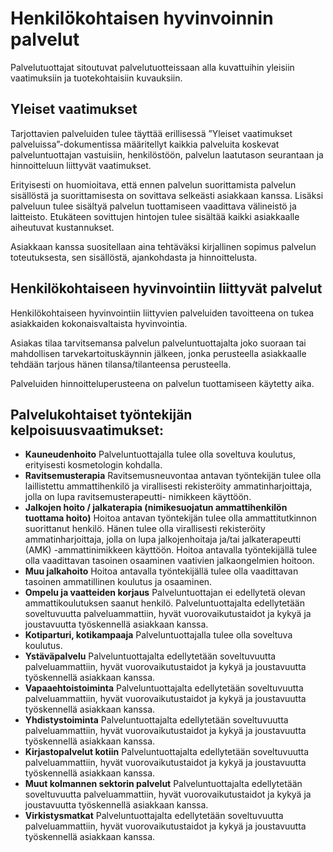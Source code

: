 # Henkilökohtaisen hyvinvoinnin palvelut
Palvelutuottajat sitoutuvat palvelutuotteissaan alla kuvattuihin yleisiin vaatimuksiin ja tuotekohtaisiin kuvauksiin.


## Yleiset vaatimukset

Tarjottavien palveluiden tulee täyttää erillisessä ”Yleiset vaatimukset palveluissa”-dokumentissa määritellyt kaikkia palveluita koskevat palveluntuottajan vastuisiin, henkilöstöön, palvelun laatutason seurantaan ja hinnoitteluun liittyvät vaatimukset.

Erityisesti on huomioitava, että ennen palvelun suorittamista palvelun sisällöstä ja suorittamisesta on sovittava selkeästi asiakkaan kanssa. Lisäksi palveluun tulee sisältyä palvelun tuottamiseen vaadittava välineistö ja laitteisto. Etukäteen sovittujen hintojen tulee sisältää kaikki asiakkaalle aiheutuvat kustannukset.

Asiakkaan kanssa suositellaan aina tehtäväksi kirjallinen sopimus palvelun toteutuksesta, sen sisällöstä, ajankohdasta ja hinnoittelusta.

## Henkilökohtaiseen hyvinvointiin liittyvät palvelut

Henkilökohtaiseen hyvinvointiin liittyvien palveluiden tavoitteena on tukea asiakkaiden kokonaisvaltaista hyvinvointia.

Asiakas tilaa tarvitsemansa palvelun palveluntuottajalta joko suoraan tai mahdollisen tarvekartoituskäynnin jälkeen, jonka perusteella asiakkaalle tehdään tarjous hänen tilansa/tilanteensa perusteella.

Palveluiden hinnoitteluperusteena on palvelun tuottamiseen käytetty aika.

## Palvelukohtaiset työntekijän kelpoisuusvaatimukset:

* **Kauneudenhoito** Palveluntuottajalla tulee olla soveltuva koulutus, erityisesti kosmetologin kohdalla.
* **Ravitsemusterapia** Ravitsemusneuvontaa antavan työntekijän tulee olla laillistettu ammattihenkilö ja virallisesti rekisteröity ammatinharjoittaja, jolla on lupa ravitsemusterapeutti- nimikkeen käyttöön.
* **Jalkojen hoito / jalkaterapia (nimikesuojatun ammattihenkilön tuottama hoito)** Hoitoa antavan työntekijän tulee olla ammattitutkinnon suorittanut henkilö. Hänen tulee olla virallisesti rekisteröity ammatinharjoittaja, jolla on lupa jalkojenhoitaja ja/tai jalkaterapeutti (AMK) -ammattinimikkeen käyttöön. Hoitoa antavalla työntekijällä tulee olla vaadittavan tasoinen osaaminen vaativien jalkaongelmien hoitoon.
* **Muu jalkahoito** Hoitoa antavalla työntekijällä tulee olla vaadittavan tasoinen ammatillinen koulutus ja osaaminen.
* **Ompelu ja vaatteiden korjaus** Palveluntuottajan ei edellytetä olevan ammattikoulutuksen saanut henkilö. Palveluntuottajalta edellytetään soveltuvuutta palveluammattiin, hyvät vuorovaikutustaidot ja kykyä ja joustavuutta työskennellä asiakkaan kanssa.
* **Kotiparturi, kotikampaaja** Palveluntuottajalla tulee olla soveltuva koulutus.
* **Ystäväpalvelu** Palveluntuottajalta edellytetään soveltuvuutta palveluammattiin, hyvät vuorovaikutustaidot ja kykyä ja joustavuutta työskennellä asiakkaan kanssa.
* **Vapaaehtoistoiminta** Palveluntuottajalta edellytetään soveltuvuutta palveluammattiin, hyvät vuorovaikutustaidot ja kykyä ja joustavuutta työskennellä asiakkaan kanssa.
* **Yhdistystoiminta** Palveluntuottajalta edellytetään soveltuvuutta palveluammattiin, hyvät vuorovaikutustaidot ja kykyä ja joustavuutta työskennellä asiakkaan kanssa.
* **Kirjastopalvelut kotiin** Palveluntuottajalta edellytetään soveltuvuutta palveluammattiin, hyvät vuorovaikutustaidot ja kykyä ja joustavuutta työskennellä asiakkaan kanssa.
* **Muut kolmannen sektorin palvelut** Palveluntuottajalta edellytetään soveltuvuutta palveluammattiin, hyvät vuorovaikutustaidot ja kykyä ja joustavuutta työskennellä asiakkaan kanssa.
* **Virkistysmatkat** Palveluntuottajalta edellytetään soveltuvuutta palveluammattiin, hyvät vuorovaikutustaidot ja kykyä ja joustavuutta työskennellä asiakkaan kanssa.
